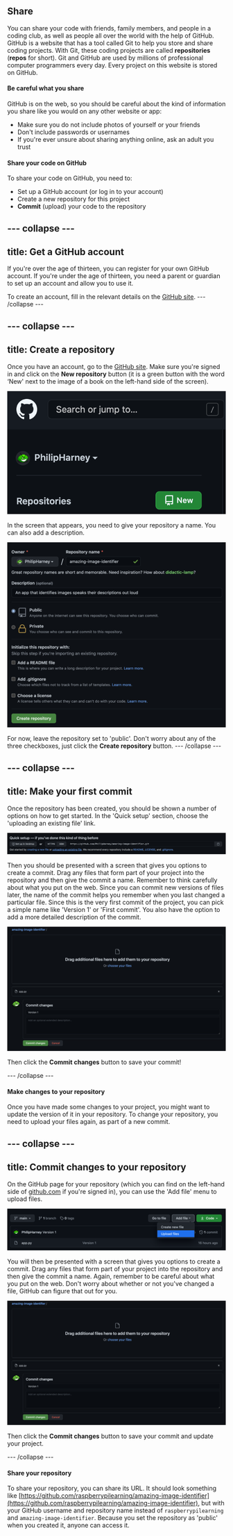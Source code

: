 ## Share

You can share your code with friends, family members, and people in a coding club, as well as people all over the world with the help of GitHub. GitHub is a website that has a tool called Git to help you store and share coding projects. With Git, these coding projects are called **repositories** (**repos** for short). Git and GitHub are used by millions of professional computer programmers every day. Every project on this website is stored on GitHub.

#### Be careful what you share

GitHub is on the web, so you should be careful about the kind of information you share like you would on any other website or app: 
+ Make sure you do not include photos of yourself or your friends
+ Don't include passwords or usernames
+ If you're ever unsure about sharing anything online, ask an adult you trust

#### Share your code on GitHub

To share your code on GitHub, you need to: 
+ Set up a GitHub account (or log in to your account) 
+ Create a new repository for this project 
+ **Commit** (upload) your code to the repository

--- collapse ---
---
title: Get a GitHub account
---
If you're over the age of thirteen, you can register for your own GitHub account. If you're under the age of thirteen, you need a parent or guardian to set up an account and allow you to use it.

To create an account, fill in the relevant details on the [GitHub site](https://github.com/join).
--- /collapse ---

--- collapse ---
---
title: Create a repository
---

Once you have an account, go to the [GitHub site](https://github.com/). Make sure you're signed in and click on the **New repository** button (it is a green button with the word ‘New' next to the image of a book on the left-hand side of the screen).

![The GitHub **New repository** button.](images/github_new_repo.png)

In the screen that appears, you need to give your repository a name. You can also add a description. 

![The GitHub repository creation form.](images/github_project_creation.png)

For now, leave the repository set to 'public'. Don't worry about any of the three checkboxes, just click the **Create repository** button. 
--- /collapse ---

--- collapse ---
---
title: Make your first commit
---

Once the repository has been created, you should be shown a number of options on how to get started. In the 'Quick setup' section, choose the 'uploading an existing file' link.

![The 'Quick setup' section, with the 'uploading an existing file' link highlighted.](images/github_upload_link.png)

Then you should be presented with a screen that gives you options to create a commit. Drag any files that form part of your project into the repository and then give the commit a name. Remember to think carefully about what you put on the web. Since you can commit new versions of files later, the name of the commit helps you remember when you last changed a particular file. Since this is the very first commit of the project, you can pick a simple name like 'Version 1' or 'First commit'. You also have the option to add a more detailed description of the commit.

![The form to create a commit.](images/github_commit.png)

Then click the **Commit changes** button to save your commit!

--- /collapse ---


#### Make changes to your repository
Once you have made some changes to your project, you might want to update the version of it in your repository. To change your repository, you need to upload your files again, as part of a new commit.

--- collapse ---
---
title: Commit changes to your repository
---

On the GitHub page for your repository (which you can find on the left-hand side of [github.com](https://github.com) if you're signed in), you can use the 'Add file' menu to upload files.

![The 'Add file' menu.](images/github_add_file.png)

You will then be presented with a screen that gives you options to create a commit. Drag any files that form part of your project into the repository and then give the commit a name. Again, remember to be careful about what you put on the web. Don't worry about whether or not you've changed a file, GitHub can figure that out for you.

![The form to create a commit.](images/github_commit.png)

Then click the **Commit changes** button to save your commit and update your project.

--- /collapse ---

#### Share your repository

To share your repository, you can share its URL. It should look something like [https://github.com/raspberrypilearning/amazing-image-identifier](https://github.com/raspberrypilearning/amazing-image-identifier), but with your GitHub username and repository name instead of `raspberrypilearning` and `amazing-image-identifier`. Because you set the repository as 'public' when you created it, anyone can access it.
